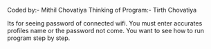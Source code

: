 Coded by:- Mithil Chovatiya
Thinking of Program:- Tirth Chovatiya

Its for seeing password of connected wifi.
You must enter accurates profiles name or the password not come.
You want to see how to run program step by step.
